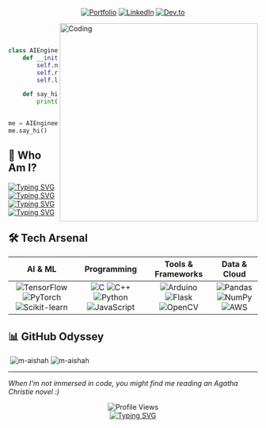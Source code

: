 
<!--# <div align="center"><em>Hii, I am Aishahh</em></div>-->

<p align="center">
  <a href="https://www.maishah.tech/"><img src="https://img.shields.io/badge/Portfolio-FF7139?style=for-the-badge&logo=Firefox-Browser&logoColor=white" alt="Portfolio"></a>
  <a href="https://linkedin.com/in/aishah-mabayoje"><img src="https://img.shields.io/badge/LinkedIn-0077B5?style=for-the-badge&logo=linkedin&logoColor=white" alt="LinkedIn"></a>
  <a href="https://dev.to/m-aishah"><img src="https://img.shields.io/badge/dev.to-0A0A0A?style=for-the-badge&logo=dev.to&logoColor=white" alt="Dev.to"></a>
</p>

<img align="right" alt="Coding" width="400" src="https://cdn.dribbble.com/users/906441/screenshots/2194312/media/85ee6ea745db04b7048dfc8f8b761f14.gif"><br><br>
<div align="left">

```python
class AIEngineer:
    def __init__(self):
        self.name = "Aishah"
        self.role = "AI Engineer in the making"
        self.language_spoken = ["en_uk", "C", "C++", "Python"]

    def say_hi(self):
        print("Thanks for dropping by!
                      Hope you find some of my work interesting.")

me = AIEngineer()
me.say_hi()
```
</div>

## 🧕 Who Am I?
<a href="https://git.io/typing-svg"><img src="https://readme-typing-svg.demolab.com?font=Fira+Code&weight=700&size=130&pause=500&color=217195&multiline=true&repeat=false&width=6000&height=400&lines=%F0%9F%A7%A0+Currently+interning+at+CyprusCodes.+Working+on+an+Investment+Analysis+Tool+;integrated+with+CMND.ai.+" alt="Typing SVG" /></a><br>
<a href="https://git.io/typing-svg"><img src="https://readme-typing-svg.demolab.com?font=Fira+Code&weight=700&size=130&pause=500&color=217195&multiline=true&repeat=false&width=6000&height=200&lines=%F0%9F%92%BB+Using+my+summer+break+to+learn+AI+and+ML+technologies.+" alt="Typing SVG" /></a><br>
<a href="https://git.io/typing-svg"><img src="https://readme-typing-svg.demolab.com?font=Fira+Code&weight=700&size=130&pause=500&color=217195&multiline=true&repeat=false&width=6000&height=200&lines=%E2%9D%A4%EF%B8%8F+I+love+C%2FC%2B%2B+code+that+pushes+boundaries.+" alt="Typing SVG" /></a><br>
<a href="https://git.io/typing-svg"><img src="https://readme-typing-svg.demolab.com?font=Fira+Code&weight=700&size=130&pause=500&color=217195&multiline=true&repeat=false&width=6000&height=200&lines=%F0%9F%93%96I+am+a+die+hard+Agatha+Christie+fan" alt="Typing SVG" /></a>

## 🛠️ Tech Arsenal

<div align="center">

| AI & ML | Programming | Tools & Frameworks | Data & Cloud |
|:-------:|:-----------:|:-------------------:|:------------:|
| ![TensorFlow](https://img.shields.io/badge/TensorFlow-%23FF6F00.svg?style=for-the-badge&logo=TensorFlow&logoColor=white) ![PyTorch](https://img.shields.io/badge/PyTorch-%23EE4C2C.svg?style=for-the-badge&logo=PyTorch&logoColor=white) ![Scikit-learn](https://img.shields.io/badge/scikit--learn-%23F7931E.svg?style=for-the-badge&logo=scikit-learn&logoColor=white) | ![C](https://img.shields.io/badge/c-%2300599C.svg?style=for-the-badge&logo=c&logoColor=white) ![C++](https://img.shields.io/badge/c++-%2300599C.svg?style=for-the-badge&logo=c%2B%2B&logoColor=white) ![Python](https://img.shields.io/badge/python-3670A0?style=for-the-badge&logo=python&logoColor=ffdd54) ![JavaScript](https://img.shields.io/badge/javascript-%23323330.svg?style=for-the-badge&logo=javascript&logoColor=%23F7DF1E) | ![Arduino](https://img.shields.io/badge/Arduino-00979D?style=for-the-badge&logo=Arduino&logoColor=white) ![Flask](https://img.shields.io/badge/flask-%23000.svg?style=for-the-badge&logo=flask&logoColor=white) ![OpenCV](https://img.shields.io/badge/opencv-%23white.svg?style=for-the-badge&logo=opencv&logoColor=white) | ![Pandas](https://img.shields.io/badge/pandas-%23150458.svg?style=for-the-badge&logo=pandas&logoColor=white) ![NumPy](https://img.shields.io/badge/numpy-%23013243.svg?style=for-the-badge&logo=numpy&logoColor=white) ![AWS](https://img.shields.io/badge/AWS-%23FF9900.svg?style=for-the-badge&logo=amazon-aws&logoColor=white) |

</div>

## 📊 GitHub Odyssey

<p>&nbsp;<img align="center" src="https://github-readme-stats.vercel.app/api?username=m-aishah&show_icons=true&locale=en&theme=radical" alt="m-aishah" />
<img align="center" src="https://github-readme-streak-stats.herokuapp.com/?user=m-aishah&theme=radical" alt="m-aishah" /></p>

---

<em>When I'm not immersed in code, you might find me reading an Agatha Christie novel :)</em>


<div align="center">
  <img src="https://komarev.com/ghpvc/?username=m-aishah&label=Visitor%20Count&color=brightgreen&style=flat-square" alt="Profile Views"/>
  <br>
  <a href="https://git.io/typing-svg"><img src="https://readme-typing-svg.demolab.com?font=Fira+Code&size=16&pause=1000&color=217195&multiline=true&width=680&height=30&lines=%22The+only+way+to+do+great+work+is+to+love+what+you+do.%22+-+Steve+Jobs" alt="Typing SVG" /></a>
  <br><br>
  
</div>
